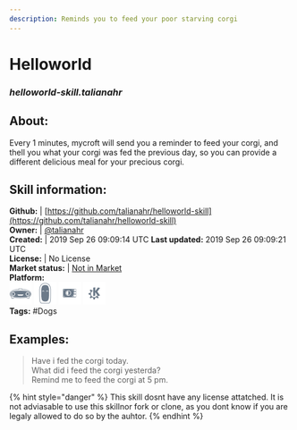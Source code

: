 ```yaml
---  
description: Reminds you to feed your poor starving corgi  
---  
```

# Helloworld  
### _helloworld-skill.talianahr_  
## About:  
Every 1 minutes, mycroft will send you a reminder to feed your corgi, and thell you what your corgi was fed the previous day, so you can provide a different delicious meal for your precious corgi.

## Skill information:  
**Github:** | [https://github.com/talianahr/helloworld-skill](https://github.com/talianahr/helloworld-skill)  
**Owner:** | [@talianahr](https://github.com/talianahr)  
**Created:** | 2019 Sep 26 09:09:14 UTC  **Last updated:** 2019 Sep 26 09:09:21 UTC  
**License:** | No License  
**Market status:** | [Not in Market](https://market.mycroft.ai/skill/)  
**Platform:**  
 ![](../.gitbook/assets/mark-1-icon.png)  ![](../.gitbook/assets/mark-2-icon.png)  ![](../.gitbook/assets/picroft-icon.png)  ![](../.gitbook/assets/kde.png)   
**Tags:** \#Dogs   
## Examples:  
> Have i fed the corgi today.  
> What did i feed the corgi yesterda?  
> Remind me to feed the corgi at 5 pm.  
  
{% hint style="danger" %}
This skill dosnt have any license attatched. It is not adviasable to use this skillnor fork or clone, as you dont know if you are legaly allowed to do so by the auhtor.
{% endhint %}

